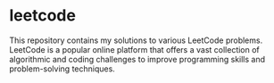 # leetcode
This repository contains my solutions to various LeetCode problems. LeetCode is a popular online platform that offers a vast collection of algorithmic and coding challenges to improve programming skills and problem-solving techniques.
